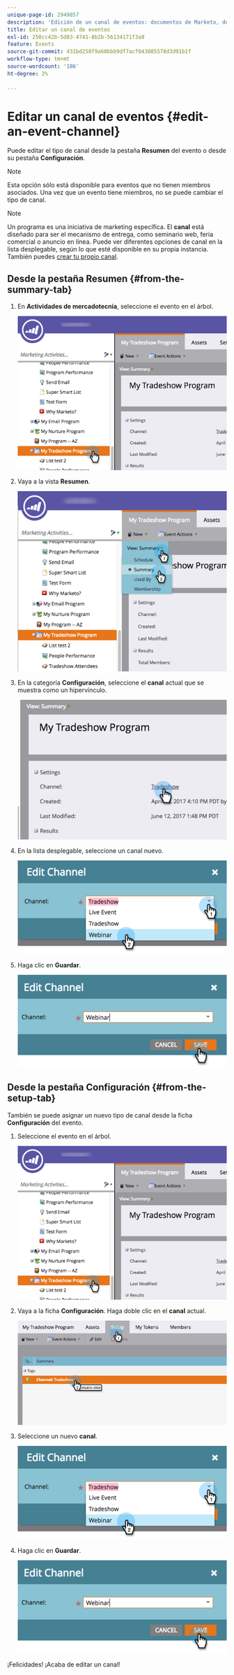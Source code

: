 ```yaml
---
unique-page-id: 2949857
description: 'Edición de un canal de eventos: documentos de Marketo, documentación del producto'
title: Editar un canal de eventos
exl-id: 250cc42b-5d83-4741-8b2b-56134171f3a9
feature: Events
source-git-commit: 431bd258f9a68bbb9df7acf043085578d3d91b1f
workflow-type: tm+mt
source-wordcount: '186'
ht-degree: 2%

---
```


# Editar un canal de eventos {#edit-an-event-channel}

Puede editar el tipo de canal desde la pestaña **Resumen** del evento o desde su pestaña **Configuración**.

>[!NOTE]
>
>Esta opción sólo está disponible para eventos que no tienen miembros asociados. Una vez que un evento tiene miembros, no se puede cambiar el tipo de canal.

>[!NOTE]
>
>Un programa es una iniciativa de marketing específica. El **canal** está diseñado para ser el mecanismo de entrega, como seminario web, feria comercial o anuncio en línea. Puede ver diferentes opciones de canal en la lista desplegable, según lo que esté disponible en su propia instancia. También puedes [crear tu propio canal](/help/marketo/product-docs/administration/tags/create-a-program-channel.md).

## Desde la pestaña Resumen {#from-the-summary-tab}

1. En **Actividades de mercadotecnia**, seleccione el evento en el árbol.

   ![](assets/eventprogramseelct.png)

1. Vaya a la vista **Resumen**.

   ![](assets/eventprogramsummary.png)

1. En la categoría **Configuración**, seleccione el **canal** actual que se muestra como un hipervínculo.

   ![](assets/channeltypeevent.png)

1. En la lista desplegable, seleccione un canal nuevo.

   ![](assets/tradeshowchange.png)

1. Haga clic en **Guardar**.

   ![](assets/2017-06-13-09-35-53.png)

## Desde la pestaña Configuración {#from-the-setup-tab}

También se puede asignar un nuevo tipo de canal desde la ficha **Configuración** del evento.

1. Seleccione el evento en el árbol.

   ![](assets/eventprogramseelct.png)

1. Vaya a la ficha **Configuración**. Haga doble clic en el **canal** actual.

   ![](assets/setuptabchangechannel.png)

1. Seleccione un nuevo **canal**.

   ![](assets/tradeshowchange.png)

1. Haga clic en **Guardar**.

   ![](assets/2017-06-13-09-35-53.png)

¡Felicidades! ¡Acaba de editar un canal!
